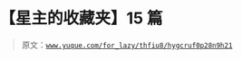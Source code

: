 # 【星主的收藏夹】15 篇

> 原文：[`www.yuque.com/for_lazy/thfiu8/hygcruf0p28n9h21`](https://www.yuque.com/for_lazy/thfiu8/hygcruf0p28n9h21)

